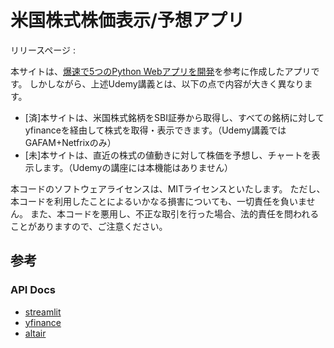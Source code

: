 # 米国株式株価表示/予想アプリ
リリースページ : 

本サイトは、[爆速で5つのPython Webアプリを開発](https://www.udemy.com/course/python-streamlit/)を参考に作成したアプリです。
しかしながら、上述Udemy講義とは、以下の点で内容が大きく異なります。
- [済]本サイトは、米国株式銘柄をSBI証券から取得し、すべての銘柄に対してyfinanceを経由して株式を取得・表示できます。（Udemy講義ではGAFAM+Netfrixのみ）
- [未]本サイトは、直近の株式の値動きに対して株価を予想し、チャートを表示します。（Udemyの講座には本機能はありません）

本コードのソフトウェアライセンスは、MITライセンスといたします。
ただし、本コードを利用したことによるいかなる損害についても、一切責任を負いません。
また、本コードを悪用し、不正な取引を行った場合、法的責任を問われることがありますので、ご注意ください。

## 参考

### API Docs
- [streamlit](https://docs.streamlit.io/en/stable/api.html)
- [yfinance](https://pypi.org/project/yfinance/)
- [altair](https://altair-viz.github.io/user_guide/api.html)

